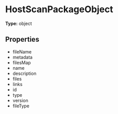 # HostScanPackageObject


**Type:** object

## Properties
* fileName
* metadata
* filesMap
* name
* description
* files
* links
* id
* type
* version
* fileType
